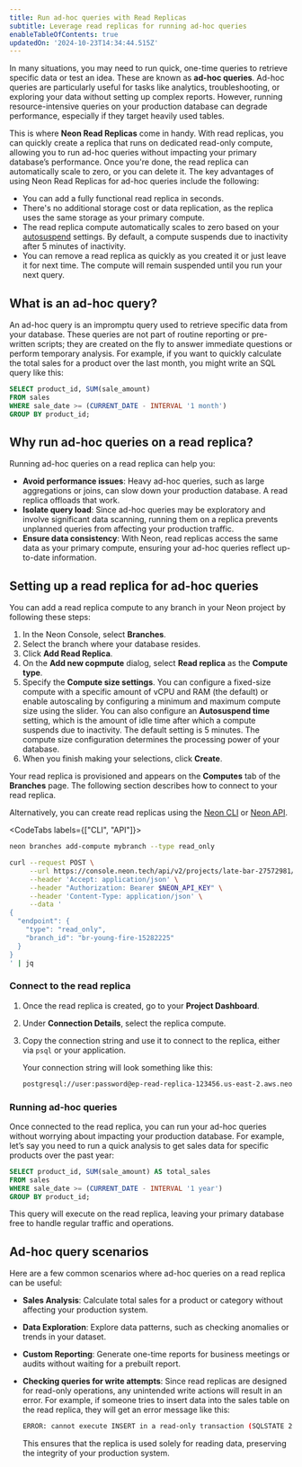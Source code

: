 ```yaml
---
title: Run ad-hoc queries with Read Replicas
subtitle: Leverage read replicas for running ad-hoc queries
enableTableOfContents: true
updatedOn: '2024-10-23T14:34:44.515Z'
---
```


In many situations, you may need to run quick, one-time queries to retrieve specific data or test an idea. These are known as **ad-hoc queries**. Ad-hoc queries are particularly useful for tasks like analytics, troubleshooting, or exploring your data without setting up complex reports. However, running resource-intensive queries on your production database can degrade performance, especially if they target heavily used tables.

This is where **Neon Read Replicas** come in handy. With read replicas, you can quickly create a replica that runs on dedicated read-only compute, allowing you to run ad-hoc queries without impacting your primary database’s performance. Once you're done, the read replica can automatically scale to zero, or you can delete it. The key advantages of using Neon Read Replicas for ad-hoc queries include the following:

- You can add a fully functional read replica in seconds.
- There's no additional storage cost or data replication, as the replica uses the same storage as your primary compute.
- The read replica compute automatically scales to zero based on your [autosuspend](/docs/introduction/auto-suspend) settings. By default, a compute suspends due to inactivity after 5 minutes of inactivity.
- You can remove a read replica as quickly as you created it or just leave it for next time. The compute will remain suspended until you run your next query.

## What is an ad-hoc query?

An ad-hoc query is an impromptu query used to retrieve specific data from your database. These queries are not part of routine reporting or pre-written scripts; they are created on the fly to answer immediate questions or perform temporary analysis. For example, if you want to quickly calculate the total sales for a product over the last month, you might write an SQL query like this:

```sql
SELECT product_id, SUM(sale_amount)
FROM sales
WHERE sale_date >= (CURRENT_DATE - INTERVAL '1 month')
GROUP BY product_id;
```

## Why run ad-hoc queries on a read replica?

Running ad-hoc queries on a read replica can help you:

- **Avoid performance issues**: Heavy ad-hoc queries, such as large aggregations or joins, can slow down your production database. A read replica offloads that work.
- **Isolate query load**: Since ad-hoc queries may be exploratory and involve significant data scanning, running them on a replica prevents unplanned queries from affecting your production traffic.
- **Ensure data consistency**: With Neon, read replicas access the same data as your primary compute, ensuring your ad-hoc queries reflect up-to-date information.

## Setting up a read replica for ad-hoc queries

You can add a read replica compute to any branch in your Neon project by following these steps:

1. In the Neon Console, select **Branches**.
2. Select the branch where your database resides.
3. Click **Add Read Replica**.
4. On the **Add new copmpute** dialog, select **Read replica** as the **Compute type**.
5. Specify the **Compute size settings**. You can configure a fixed-size compute with a specific amount of vCPU and RAM (the default) or enable autoscaling by configuring a minimum and maximum compute size using the slider. You can also configure an **Autosuspend time** setting, which is the amount of idle time after which a compute suspends due to inactivity. The default setting is 5 minutes.
   <Admonition type="note">
   The compute size configuration determines the processing power of your database.
   </Admonition>
6. When you finish making your selections, click **Create**.

Your read replica is provisioned and appears on the **Computes** tab of the **Branches** page. The following section describes how to connect to your read replica.

Alternatively, you can create read replicas using the [Neon CLI](/docs/reference/cli-branches#create) or [Neon API](https://api-docs.neon.tech/reference/createprojectendpoint).

<CodeTabs labels={["CLI", "API"]}>

```bash
neon branches add-compute mybranch --type read_only
```

```bash
curl --request POST \
     --url https://console.neon.tech/api/v2/projects/late-bar-27572981/endpoints \
     --header 'Accept: application/json' \
     --header "Authorization: Bearer $NEON_API_KEY" \
     --header 'Content-Type: application/json' \
     --data '
{
  "endpoint": {
    "type": "read_only",
    "branch_id": "br-young-fire-15282225"
  }
}
' | jq
```

</CodeTabs>

### Connect to the read replica

1. Once the read replica is created, go to your **Project Dashboard**.
2. Under **Connection Details**, select the replica compute.
3. Copy the connection string and use it to connect to the replica, either via `psql` or your application.

   Your connection string will look something like this:

   ```bash
   postgresql://user:password@ep-read-replica-123456.us-east-2.aws.neon.tech/dbname?sslmode=require
   ```

### Running ad-hoc queries

Once connected to the read replica, you can run your ad-hoc queries without worrying about impacting your production database. For example, let’s say you need to run a quick analysis to get sales data for specific products over the past year:

```sql
SELECT product_id, SUM(sale_amount) AS total_sales
FROM sales
WHERE sale_date >= (CURRENT_DATE - INTERVAL '1 year')
GROUP BY product_id;
```

This query will execute on the read replica, leaving your primary database free to handle regular traffic and operations.

## Ad-hoc query scenarios

Here are a few common scenarios where ad-hoc queries on a read replica can be useful:

- **Sales Analysis**: Calculate total sales for a product or category without affecting your production system.
- **Data Exploration**: Explore data patterns, such as checking anomalies or trends in your dataset.
- **Custom Reporting**: Generate one-time reports for business meetings or audits without waiting for a prebuilt report.
- **Checking queries for write attempts**: Since read replicas are designed for read-only operations, any unintended write actions will result in an error. For example, if someone tries to insert data into the sales table on the read replica, they will get an error message like this:

  ```bash
  ERROR: cannot execute INSERT in a read-only transaction (SQLSTATE 25006)
  ```

  This ensures that the replica is used solely for reading data, preserving the integrity of your production system.

<NeedHelp/>
